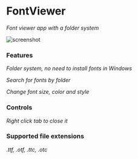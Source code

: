 # FontViewer

*Font viewer app with a folder system*

![screenshot](https://user-images.githubusercontent.com/91292282/224448470-c0b421d4-98be-41b9-90e9-527199a93aba.png)

### Features
*Folder system, no need to install fonts in Windows*

*Search for fonts by folder*

*Change font size, color and style*

### Controls

*Right click tab to close it*

### Supported file extensions
*.ttf, .otf, .ttc, .otc*
